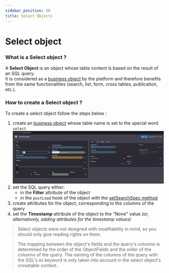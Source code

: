 ```yaml
---
sidebar_position: 50
title: Select Objects
---
```


Select object
====================

### What is a Select object ?

A **Select Object** is an object whose table content is based on the result of an SQL query.  
It is considered as a [business object](/make/businessobjects/business-objects) by the platform and therefore benefits from the same functionalities (search, list, form, cross tables, publication, etc.). 

### How to create a Select object ?

To create a select object follow the steps below :
1. create an [business object](/tutorial/getting-started/object) whose table name is set to the special word `select`  
   ![](img/select-objects/select.png)
2. set the SQL query either:
   - in the **Filter** attribute of the object
   - in the `postLoad` hook of the object with the [setSearchSpec method](https://platform.simplicite.io/current/javadoc/com/simplicite/util/ObjectCore.html#setSearchSpec(java.lang.String))
3. create attributes for the object, corresponding to the columns of the query
4. set the **Timestamp** attribute of the object to the "None" value *(or, alternatively, adding attributes for the timestamp values)*

> Select objects were not designed with modifiability in mind, so you should only give reading rights on them.

> The mapping between the object's fields and the query's columns is determined by the order of the ObjectFields and the order of the columns of the query. 
> The naming of the columns of the query with the SQL's `AS` keyword is only taken into account in the select object's crosstable context.


